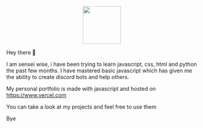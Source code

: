 <div id="header" align="center">
  <img src="https://media.giphy.com/media/xNrM4cGJ8u3ao/giphy.gif" width="100"/>
</div>

Hey there 👋

I am sensei wise, i have been trying to learn javascript, css, html and python the past few months. I have mastered basic javascript which has given me the ability to
create discord bots and help others. 

My personal portfolio is made with javascript and hosted on https://www.vercel.com


You can take a look at my projects and feel free to use them

Bye



